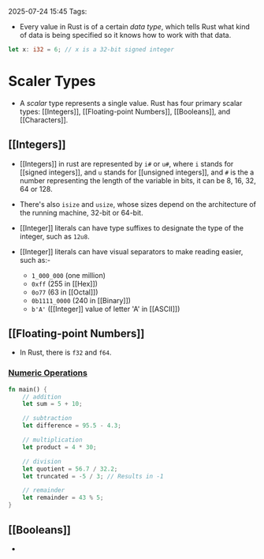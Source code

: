 2025-07-24 15:45
Tags: 

- Every value in Rust is of a certain _data type_, which tells Rust what kind of data is being specified so it knows how to work with that data.

```rust
let x: i32 = 6; // x is a 32-bit signed integer
```

# Scaler Types

- A _scalar_ type represents a single value. Rust has four primary scalar types: [[Integers]], [[Floating-point Numbers]], [[Booleans]], and [[Characters]].

## [[Integers]]

- [[Integers]] in rust are represented by `i#` or `u#`, where `i` stands for [[signed integers]], and `u` stands for [[unsigned integers]], and `#` is the a number representing the length of the variable in bits, it can be 8, 16, 32, 64 or 128.

- There's also `isize` and `usize`, whose sizes depend on the architecture of the running machine, 32-bit or 64-bit.

- [[Integer]] literals can have type suffixes to designate the type of the integer, such as `12u8`.

- [[Integer]] literals can have visual separators to make reading easier, such as:-
	- `1_000_000` (one million)
	- `0xff` (255 in [[Hex]])
	- `0o77` (63 in [[Octal]])
	- `0b1111_0000` (240 in [[Binary]])
	- `b'A'` ([[Integer]] value of letter 'A' in [[ASCII]])

## [[Floating-point Numbers]]

- In Rust, there is `f32` and `f64`.

### [Numeric Operations](https://doc.rust-lang.org/book/ch03-02-data-types.html#numeric-operations)

```rust
fn main() {
    // addition
    let sum = 5 + 10;

    // subtraction
    let difference = 95.5 - 4.3;

    // multiplication
    let product = 4 * 30;

    // division
    let quotient = 56.7 / 32.2;
    let truncated = -5 / 3; // Results in -1

    // remainder
    let remainder = 43 % 5;
}
```

## [[Booleans]]

- 